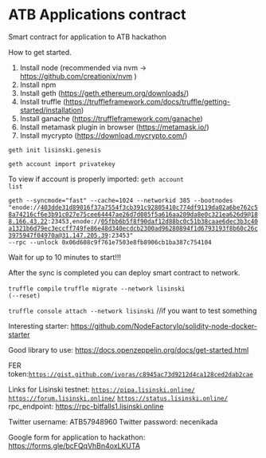 # ATB Applications contract

Smart contract for application to ATB hackathon

How to get started.
1) Install node (recommended via nvm -> https://github.com/creationix/nvm )
2) Install npm
3) Install geth (https://geth.ethereum.org/downloads/)
4) Install truffle (https://truffleframework.com/docs/truffle/getting-started/installation)
5) Install ganache (https://truffleframework.com/ganache)
6) Install metamask plugin in browser (https://metamask.io/)
7) Install mycrypto (https://download.mycrypto.com/)

<code>geth init lisinski.genesis</code>

<code>geth account import privatekey</code>

To view if account is properly imported: <code>geth account list</code>

<code>geth --syncmode="fast" --cache=1024 --networkid 385 --bootnodes "enode://403dde31d89016f37a7554f3cb391c92805410c774df9119da02a6be762c58a74216cf6e3b91c027e75cee64447ae26d7d085f5a616aa209da8e0c321ea626d9@188.166.43.22:23453,enode://05fbb6b5f8f90daf12d88bc0c51b38caae6dec3b3c40a1321b6d79ec3eccff749fe86e48d340ecdcb2300ad96280894f1d6793193f8b60c26c3975947f04970a@31.147.205.39:23453" --rpc --unlock 0x06d608c9f761e7503e8fb8906cb1ba387c754104</code>

Wait for up to 10 minutes to start!!!

After the sync is completed you can deploy smart contract to network.

<code>truffle compile</code>
<code>truffle migrate --network lisinski (--reset)</code>

<code>truffle console attach --network lisinski</code> //if you want to test something


Interesting starter: https://github.com/NodeFactoryIo/solidity-node-docker-starter

Good library to use: https://docs.openzeppelin.org/docs/get-started.html

FER token:<code>https://gist.github.com/ivoras/c8945ac73d9212d4ca128ced2dab2cae</code> 

Links for Lisinski testnet:
<code>https://pipa.lisinski.online/</code>
<code>https://forum.lisinski.online/</code>
<code>https://status.lisinski.online/</code>
rpc_endpoint: https://rpc-bitfalls1.lisinski.online



Twitter username: ATB57948960
Twitter password: necenikada

Google form for application to hackathon: 
https://forms.gle/bcFQqVhBn4oxLKUTA